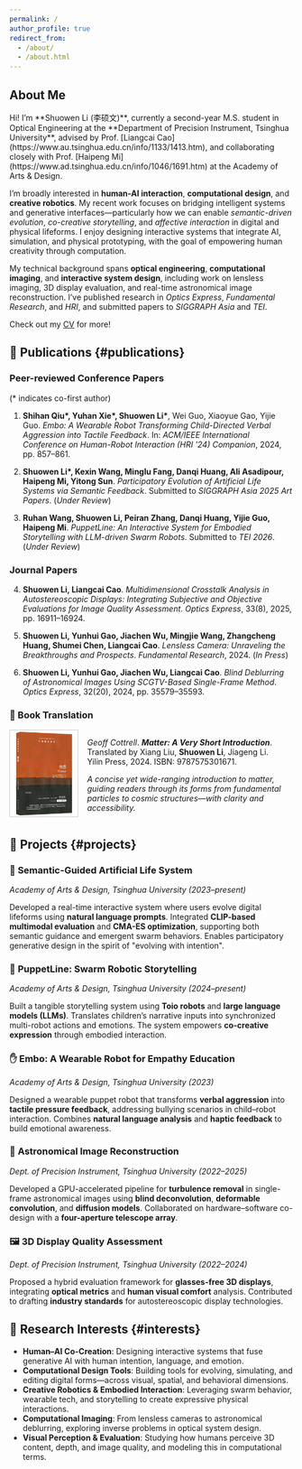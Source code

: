 ```yaml
---
permalink: /
author_profile: true
redirect_from: 
  - /about/
  - /about.html
---
```


<h2 id="about-me">About Me</h2>
Hi! I’m **Shuowen Li (李硕文)**, currently a second-year M.S. student in Optical Engineering at the **Department of Precision Instrument, Tsinghua University**, advised by Prof. [Liangcai Cao](https://www.au.tsinghua.edu.cn/info/1133/1413.htm), and collaborating closely with Prof. [Haipeng Mi](https://www.ad.tsinghua.edu.cn/info/1046/1691.htm) at the Academy of Arts & Design.

I’m broadly interested in **human-AI interaction**, **computational design**, and **creative robotics**. My recent work focuses on bridging intelligent systems and generative interfaces—particularly how we can enable *semantic-driven evolution*, *co-creative storytelling*, and *affective interaction* in digital and physical lifeforms. I enjoy designing interactive systems that integrate AI, simulation, and physical prototyping, with the goal of empowering human creativity through computation.

My technical background spans **optical engineering**, **computational imaging**, and **interactive system design**, including work on lensless imaging, 3D display evaluation, and real-time astronomical image reconstruction. I’ve published research in *Optics Express*, *Fundamental Research*, and *HRI*, and submitted papers to *SIGGRAPH Asia* and *TEI*.

Check out my [CV](../assets/CV_Shuowen_Li.pdf) for more!




## 📄 Publications {#publications}

### Peer-reviewed Conference Papers

(\* indicates co-first author)

1. **Shihan Qiu\*, Yuhan Xie\*, Shuowen Li\***, Wei Guo, Xiaoyue Gao, Yijie Guo.
   *Embo: A Wearable Robot Transforming Child-Directed Verbal Aggression into Tactile Feedback*.
   In: *ACM/IEEE International Conference on Human-Robot Interaction (HRI '24) Companion*, 2024, pp. 857–861.

2. **Shuowen Li\*, Kexin Wang, Minglu Fang, Danqi Huang, Ali Asadipour, Haipeng Mi, Yitong Sun**.
   *Participatory Evolution of Artificial Life Systems via Semantic Feedback*.
   Submitted to *SIGGRAPH Asia 2025 Art Papers*. (*Under Review*)

3. **Ruhan Wang, Shuowen Li, Peiran Zhang, Danqi Huang, Yijie Guo, Haipeng Mi**.
   *PuppetLine: An Interactive System for Embodied Storytelling with LLM-driven Swarm Robots*.
   Submitted to *TEI 2026*. (*Under Review*)



### Journal Papers

4. **Shuowen Li, Liangcai Cao**.
   *Multidimensional Crosstalk Analysis in Autostereoscopic Displays: Integrating Subjective and Objective Evaluations for Image Quality Assessment*.
   *Optics Express*, 33(8), 2025, pp. 16911–16924.

5. **Shuowen Li, Yunhui Gao, Jiachen Wu, Mingjie Wang, Zhangcheng Huang, Shumei Chen, Liangcai Cao**.
   *Lensless Camera: Unraveling the Breakthroughs and Prospects*.
   *Fundamental Research*, 2024. (*In Press*)

6. **Shuowen Li, Yunhui Gao, Jiachen Wu, Liangcai Cao**.
   *Blind Deblurring of Astronomical Images Using SCGTV-Based Single-Frame Method*.
   *Optics Express*, 32(20), 2024, pp. 35579–35593.




### 📘 Book Translation

<div style="display: flex; align-items: flex-start; gap: 16px; margin-top: 10px;">

  <img src="/images/matter_cover.jpg" alt="Matter book cover" style="width: 120px; height: auto; border: 1px solid #ccc;">

  <div>
    <p><em>Geoff Cottrell</em>. <strong><em>Matter: A Very Short Introduction</em></strong>.<br>
    Translated by Xiang Liu, <strong>Shuowen Li</strong>, Jiageng Li.<br>
    Yilin Press, 2024. ISBN: 9787575301671.</p>
    <p><em>A concise yet wide-ranging introduction to matter, guiding readers through its forms from fundamental particles to cosmic structures—with clarity and accessibility.</em></p>
  </div>

</div>



## 🧪 Projects {#projects}

### 🧬 **Semantic-Guided Artificial Life System**

*Academy of Arts & Design, Tsinghua University (2023–present)*

Developed a real-time interactive system where users evolve digital lifeforms using **natural language prompts**. Integrated **CLIP-based multimodal evaluation** and **CMA-ES optimization**, supporting both semantic guidance and emergent swarm behaviors. Enables participatory generative design in the spirit of "evolving with intention".

### 🤖 **PuppetLine: Swarm Robotic Storytelling**

*Academy of Arts & Design, Tsinghua University (2024–present)*

Built a tangible storytelling system using **Toio robots** and **large language models (LLMs)**. Translates children’s narrative inputs into synchronized multi-robot actions and emotions. The system empowers **co-creative expression** through embodied interaction.

### ✋ **Embo: A Wearable Robot for Empathy Education**

*Academy of Arts & Design, Tsinghua University (2023)*

Designed a wearable puppet robot that transforms **verbal aggression** into **tactile pressure feedback**, addressing bullying scenarios in child–robot interaction. Combines **natural language analysis** and **haptic feedback** to build emotional awareness.

### 🌌 **Astronomical Image Reconstruction**

*Dept. of Precision Instrument, Tsinghua University (2022–2025)*

Developed a GPU-accelerated pipeline for **turbulence removal** in single-frame astronomical images using **blind deconvolution**, **deformable convolution**, and **diffusion models**. Collaborated on hardware–software co-design with a **four-aperture telescope array**.

### 🖼️ **3D Display Quality Assessment**

*Dept. of Precision Instrument, Tsinghua University (2022–2024)*

Proposed a hybrid evaluation framework for **glasses-free 3D displays**, integrating **optical metrics** and **human visual comfort** analysis. Contributed to drafting **industry standards** for autostereoscopic display technologies.




## 🎯 Research Interests {#interests}

* **Human–AI Co-Creation**: Designing interactive systems that fuse generative AI with human intention, language, and emotion.
* **Computational Design Tools**: Building tools for evolving, simulating, and editing digital forms—across visual, spatial, and behavioral dimensions.
* **Creative Robotics & Embodied Interaction**: Leveraging swarm behavior, wearable tech, and storytelling to create expressive physical interactions.
* **Computational Imaging**: From lensless cameras to astronomical deblurring, exploring inverse problems in optical system design.
* **Visual Perception & Evaluation**: Studying how humans perceive 3D content, depth, and image quality, and modeling this in computational terms.

